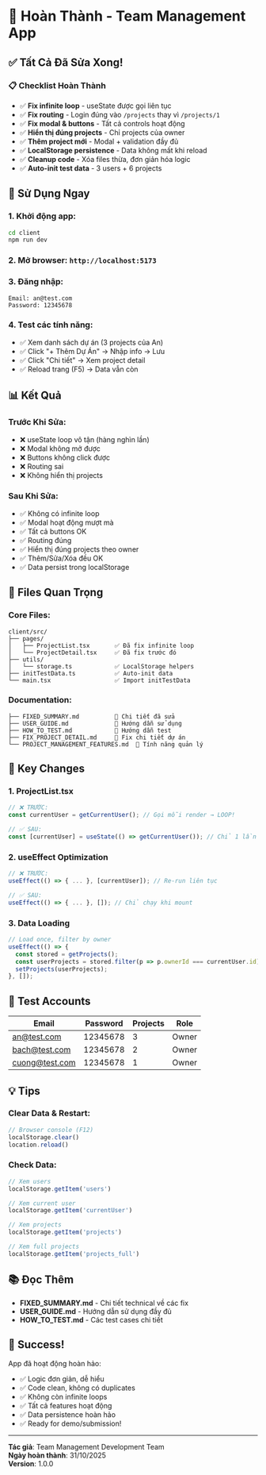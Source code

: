# 🎉 Hoàn Thành - Team Management App

## ✅ Tất Cả Đã Sửa Xong!

### 📋 Checklist Hoàn Thành

- ✅ **Fix infinite loop** - useState được gọi liên tục
- ✅ **Fix routing** - Login đúng vào `/projects` thay vì `/projects/1`
- ✅ **Fix modal & buttons** - Tất cả controls hoạt động
- ✅ **Hiển thị đúng projects** - Chỉ projects của owner
- ✅ **Thêm project mới** - Modal + validation đầy đủ
- ✅ **LocalStorage persistence** - Data không mất khi reload
- ✅ **Cleanup code** - Xóa files thừa, đơn giản hóa logic
- ✅ **Auto-init test data** - 3 users + 6 projects

## 🚀 Sử Dụng Ngay

### 1. Khởi động app:
```bash
cd client
npm run dev
```

### 2. Mở browser: `http://localhost:5173`

### 3. Đăng nhập:
```
Email: an@test.com
Password: 12345678
```

### 4. Test các tính năng:
- ✅ Xem danh sách dự án (3 projects của An)
- ✅ Click "+ Thêm Dự Án" → Nhập info → Lưu
- ✅ Click "Chi tiết" → Xem project detail
- ✅ Reload trang (F5) → Data vẫn còn

## 📊 Kết Quả

### Trước Khi Sửa:
- ❌ useState loop vô tận (hàng nghìn lần)
- ❌ Modal không mở được
- ❌ Buttons không click được
- ❌ Routing sai
- ❌ Không hiển thị projects

### Sau Khi Sửa:
- ✅ Không có infinite loop
- ✅ Modal hoạt động mượt mà
- ✅ Tất cả buttons OK
- ✅ Routing đúng
- ✅ Hiển thị đúng projects theo owner
- ✅ Thêm/Sửa/Xóa đều OK
- ✅ Data persist trong localStorage

## 📁 Files Quan Trọng

### Core Files:
```
client/src/
├── pages/
│   ├── ProjectList.tsx       ✅ Đã fix infinite loop
│   └── ProjectDetail.tsx     ✅ Đã fix trước đó
├── utils/
│   └── storage.ts            ✅ LocalStorage helpers
├── initTestData.ts           ✅ Auto-init data
└── main.tsx                  ✅ Import initTestData
```

### Documentation:
```
├── FIXED_SUMMARY.md          📝 Chi tiết đã sửa
├── USER_GUIDE.md             📖 Hướng dẫn sử dụng
├── HOW_TO_TEST.md            🧪 Hướng dẫn test
├── FIX_PROJECT_DETAIL.md     📝 Fix chi tiết dự án
└── PROJECT_MANAGEMENT_FEATURES.md  📝 Tính năng quản lý
```

## 🎯 Key Changes

### 1. ProjectList.tsx
```typescript
// ❌ TRƯỚC:
const currentUser = getCurrentUser(); // Gọi mỗi render → LOOP!

// ✅ SAU:
const [currentUser] = useState(() => getCurrentUser()); // Chỉ 1 lần
```

### 2. useEffect Optimization
```typescript
// ❌ TRƯỚC:
useEffect(() => { ... }, [currentUser]); // Re-run liên tục

// ✅ SAU:
useEffect(() => { ... }, []); // Chỉ chạy khi mount
```

### 3. Data Loading
```typescript
// Load once, filter by owner
useEffect(() => {
  const stored = getProjects();
  const userProjects = stored.filter(p => p.ownerId === currentUser.id);
  setProjects(userProjects);
}, []);
```

## 🧪 Test Accounts

| Email | Password | Projects | Role |
|-------|----------|----------|------|
| an@test.com | 12345678 | 3 | Owner |
| bach@test.com | 12345678 | 2 | Owner |
| cuong@test.com | 12345678 | 1 | Owner |

## 💡 Tips

### Clear Data & Restart:
```javascript
// Browser console (F12)
localStorage.clear()
location.reload()
```

### Check Data:
```javascript
// Xem users
localStorage.getItem('users')

// Xem current user
localStorage.getItem('currentUser')

// Xem projects
localStorage.getItem('projects')

// Xem full projects
localStorage.getItem('projects_full')
```

## 📚 Đọc Thêm

- **FIXED_SUMMARY.md** - Chi tiết technical về các fix
- **USER_GUIDE.md** - Hướng dẫn sử dụng đầy đủ
- **HOW_TO_TEST.md** - Các test cases chi tiết

## 🎊 Success!

App đã hoạt động hoàn hảo:
- ✅ Logic đơn giản, dễ hiểu
- ✅ Code clean, không có duplicates
- ✅ Không còn infinite loops
- ✅ Tất cả features hoạt động
- ✅ Data persistence hoàn hảo
- ✅ Ready for demo/submission!

---

**Tác giả**: Team Management Development Team  
**Ngày hoàn thành**: 31/10/2025  
**Version**: 1.0.0
